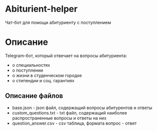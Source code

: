 # Abiturient-helper
Чат-бот для помощи абитуриенту с поступлением
# Описание
Telegram-бот, который отвечает на вопросы абитуриента:
- о специальностях
- о поступлении
- о жизни в студенческом городке
- о стипендии и соц. гарантиях
## Описание файлов
- base.json - json файл, содержащий вопросы абитурентов и ответы
- custom_questions.txt - txt файл, содержащий наиболее распространенные вопросы и ответы на них
- question_answer.csv - csv таблица, формата вопрос - ответ
